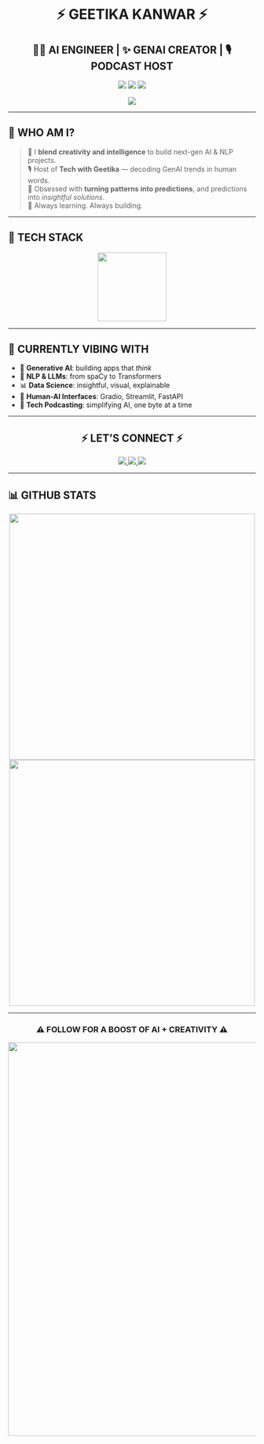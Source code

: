 <h1 align="center">⚡ GEETIKA KANWAR ⚡</h1>
<h2 align="center">👩‍💻 AI ENGINEER | ✨ GENAI CREATOR | 🎙️ PODCAST HOST</h2>

<p align="center">
  <img src="https://img.shields.io/badge/BRAIN-DATA+CREATIVITY-black?style=for-the-badge&logo=python&logoColor=yellow" />
  <img src="https://img.shields.io/badge/POWERED-BY%20GENAI-ff69b4?style=for-the-badge&logo=openai&logoColor=white" />
  <img src="https://img.shields.io/badge/MISSION-INNOVATE%20EVERYDAY-blueviolet?style=for-the-badge&logo=target" />
</p>

<p align="center">
  <img src="https://readme-typing-svg.demolab.com?font=Fira+Code&size=28&pause=1000&center=true&vCenter=true&width=900&lines=Building+cool+things+with+GenAI.;Podcasting+the+future+of+tech.;Exploring+AI+one+project+at+a+time." />
</p>

---

## 💫 WHO AM I?

> 🎯 I **blend creativity and intelligence** to build next-gen AI & NLP projects.  
> 🎙️ Host of **Tech with Geetika** — decoding GenAI trends in human words.  
> 🧠 Obsessed with **turning patterns into predictions**, and predictions into *insightful solutions*.  
> 🚀 Always learning. Always building.

---

## 🚀 TECH STACK

<p align="center">
  <img src="https://skillicons.dev/icons?i=py,java,c,cpp,mysql,sqlite,tensorflow,pytorch,scikit-learn,flask,streamlit,gradio,huggingface,docker,html,css,js,git&theme=dark" height="140" />
</p>

---

## 🔮 CURRENTLY VIBING WITH

- 🤖 **Generative AI**: building apps that *think*  
- 🧬 **NLP & LLMs**: from spaCy to Transformers  
- 📊 **Data Science**: insightful, visual, explainable  
- 🎨 **Human-AI Interfaces**: Gradio, Streamlit, FastAPI  
- 🎤 **Tech Podcasting**: simplifying AI, one byte at a time  

---

<h2 align="center">⚡ LET’S CONNECT ⚡</h2>

<p align="center">
  <a href="mailto:geetikakanwar2282@gmail.com">
    <img src="https://img.shields.io/badge/Email-Write%20Me-red?style=for-the-badge&logo=gmail&logoColor=white" />
  </a>
  <a href="https://www.linkedin.com/in/geetika-kanwar-61a33b223" target="_blank">
    <img src="https://img.shields.io/badge/LinkedIn-Let's%20Talk-blue?style=for-the-badge&logo=linkedin&logoColor=white" />
  </a>
  <a href="https://github.com/Geetika2282" target="_blank">
    <img src="https://img.shields.io/badge/GitHub-Follow%20Me-black?style=for-the-badge&logo=github&logoColor=white" />
  </a>
</p>

---

## 📊 GITHUB STATS

<p align="center">
  <img src="https://github-readme-stats.vercel.app/api?username=Geetika2282&show_icons=true&theme=tokyonight&hide_border=false&border_radius=10" width="500"/>
  <img src="https://github-readme-streak-stats.herokuapp.com/?user=Geetika2282&theme=tokyonight&hide_border=false" width="500"/>
</p>

---

<h3 align="center">⚠️ FOLLOW FOR A BOOST OF AI + CREATIVITY ⚠️</h3>

<p align="center">
  <img src="https://media.giphy.com/media/3ohzdIuqJoo8QdKlnW/giphy.gif" width="800" />
</p>

